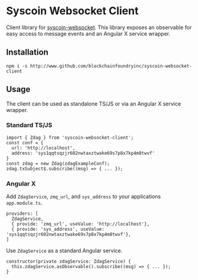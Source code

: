 # Syscoin Websocket  Client
Client library for [syscoin-websocket](https://github.com/blockchainfoundryinc/syscoin-websocket). This library exposes an observable for easy access to message events and an Angular X service wrapper.

Installation
------------
```
npm i -s http://www.github.com/blockchainfoundryinc/syscoin-websocket-client
```


Usage
-------------
The client can be used as standalone TS/JS or via an Angular X service wrapper.

### Standard TS/JS
```
import { Zdag } from 'syscoin-websocket-client';
const conf = {
  url: 'http://localhost',
  address: 'sys1qqtsqzjr602nwtaxztwake69s7p8x7kp4m8twvf'
}
const zdag = new Zdag(zdagExampleConf);
zdag.txSubject$.subscribe((msg) => { ... });
```

### Angular X
Add `ZdagService`, `zmq_url`, and `sys_address` to your applications `app.module.ts`.
```
providers: [
  ZdagService,
  { provide: 'zmq_url', useValue: 'http://localhost'},
  { provide: 'sys_address', useValue: 'sys1qqtsqzjr602nwtaxztwake69s7p8x7kp4m8twvf'},
]
```

Use `ZdagService` as a standard Angular service.
```
constructor(private zdagService: ZdagService) {
  this.zdagService.asObservable().subscribe((msg) => { ... });
}
```
